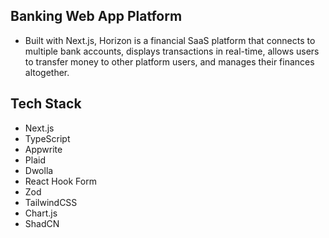 ## Banking Web App Platform

- Built with Next.js, Horizon is a financial SaaS platform that connects to multiple bank accounts, displays transactions in real-time, allows users to transfer money to other platform users, and manages their finances altogether.

## Tech Stack

- Next.js
- TypeScript
- Appwrite
- Plaid
- Dwolla
- React Hook Form
- Zod
- TailwindCSS
- Chart.js
- ShadCN
